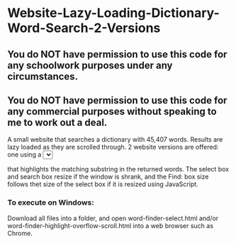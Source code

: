 # Website-Lazy-Loading-Dictionary-Word-Search-2-Versions

## You do NOT have permission to use this code for any schoolwork purposes under any circumstances. 

## You do NOT have permission to use this code for any commercial purposes without speaking to me to work out a deal.

A small website that searches a dictionary with 45,407 words. Results are lazy loaded as they are scrolled through. 2 website versions are offered: one using a <select> box, and one using a scrollable <div> that highlights the matching substring in the returned words. The select box and search box resize if the window is shrank, and the Find: box size follows thet size of the select box if it is resized using JavaScript.

### To execute on Windows:

Download all files into a folder, and open word-finder-select.html and/or word-finder-highlight-overflow-scroll.html into a web browser such as Chrome.

